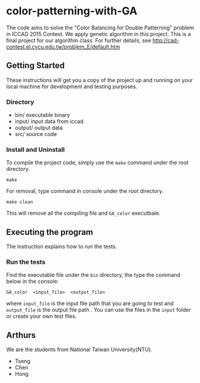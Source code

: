 # color-patterning-with-GA
The code aims to solve the "Color Balancing for Double Patterning" problem in ICCAD 2015 Contest. We apply genetic algorithm in this project. This is a final project for our algorithm class. For further details, see http://cad-contest.el.cycu.edu.tw/problem_E/default.htm

## Getting Started
These instructions will get you a copy of the project up and running on your local machine for development and testing purposes.

### Directory
* bin/        executable binary
* input/      input data from iccad
* output/     output data
* src/        source code

### Install and Uninstall
To compile the project code, simply use the `make` command under the root directory.
    
    make
For removal, type command in console under the root directory.
    
    make clean
    
This will remove all the compiling file and `GA_color` executbale.

## Executing the program
The instruction explains how to run the tests.

### Run the tests
Find the executable file under the `bin` directory, the type the command below in the console:
    
    GA_color  <input_file>  <output_file>
    
    
where `input_file` is the input file path that you are going to test and `output_file` is the output file path . You can use the files in the `input` folder or create your own test files. 

## Arthurs 
We are the students from National Taiwan University(NTU).
* Tseng
* Chen
* Hong
